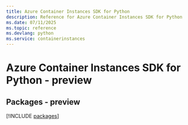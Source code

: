 ```yaml
---
title: Azure Container Instances SDK for Python
description: Reference for Azure Container Instances SDK for Python
ms.date: 07/11/2025
ms.topic: reference
ms.devlang: python
ms.service: containerinstances
---
```

# Azure Container Instances SDK for Python - preview
## Packages - preview
[!INCLUDE [packages](container-instances-index.md)]